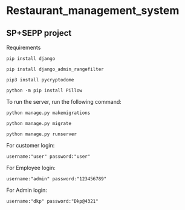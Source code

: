 # Restaurant_management_system
## SP+SEPP project

Requirements

    pip install django
    
    pip install django_admin_rangefilter
    
    pip3 install pycryptodome
    
    python -m pip install Pillow    


To run the server, run the following command:

    python manage.py makemigrations
        
    python manage.py migrate

    python manage.py runserver


For  customer login:

    username:"user" password:"user"
    
For  Employee login:

    username:"admin" password:"123456789"
    
For  Admin login:

    username:"dkp" password:"Dkp@4321"

